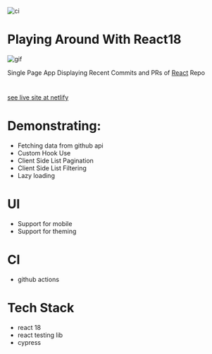 ![ci](https://github.com/shootermv/fb-paginated-commits-react18/actions/workflows/node.js.yml/badge.svg)
# Playing Around With React18

![gif](./commits.gif)

Single Page App Displaying Recent Commits and PRs of [React](https://reactjs.org) Repo  

#

[see live site at netlify](https://react18play.netlify.app/)   
# Demonstrating:

- Fetching data from github api
- Custom Hook Use
- Client Side List Pagination
- Client Side List Filtering
- Lazy loading 

# UI
- Support for mobile
- Support for theming

# CI
- github actions

# Tech Stack
- react 18
- react testing lib
- cypress


